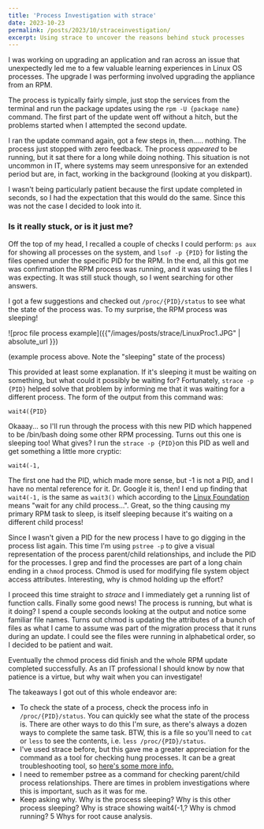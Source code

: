 ```yaml
---
title: 'Process Investigation with strace'
date: 2023-10-23
permalink: /posts/2023/10/straceinvestigation/
excerpt: Using strace to uncover the reasons behind stuck processes
---
```


I was working on upgrading an application and ran across an issue that unexpectedly led me to a few valuable learning experiences in Linux OS processes. The upgrade I was performing involved upgrading the appliance from an RPM.

The process is typically fairly simple, just stop the services from the terminal and run the package updates using the `rpm -U {package name}` command. The first part of the update went off without a hitch, but the problems started when I attempted the second update.

I ran the update command again, got a few steps in, then..... nothing. The process just stopped with zero feedback. The process *appeared* to be running, but it sat there for a long while doing nothing. This situation is not uncommon in IT, where systems may seem unresponsive for an extended period but are, in fact, working in the background (looking at you diskpart).

I wasn't being particularly patient because the first update completed in seconds, so I had the expectation that this would do the same. Since this was not the case I decided to look into it.

### Is it really stuck, or is it just me?
Off the top of my head, I recalled a couple of checks I could perform: `ps aux` for showing all processes on the system, and `lsof -p {PID}` for listing the files opened under the specific PID for the RPM. In the end, all this got me was confirmation the RPM process was running, and it was using the files I was expecting. It was still stuck though, so I went searching for other answers.

I got a few suggestions and checked out `/proc/{PID}/status` to see what the state of the process was. To my surprise, the RPM process was sleeping! 

![proc file process example]({{"/images/posts/strace/LinuxProc1.JPG" | absolute_url }})

(example process above. Note the "sleeping" state of the process)

This provided at least some explanation. If it's sleeping it must be waiting on something, but what could it possibly be waiting for? Fortunately, `strace -p {PID}` helped solve that problem by informing me that it was waiting for a different process. The form of the output from this command was:

`wait4({PID}`

Okaaay... so I'll run through the process with this new PID which happened to be /bin/bash doing some other RPM processing. Turns out this one is sleeping too! What gives? I run the `strace -p {PID}`on this PID as well and get something a little more cryptic:

`wait4(-1,`

The first one had the PID, which made more sense, but -1 is not a PID, and I have no mental reference for it. Dr. Google it is, then! I end up finding that `wait4(-1,` is the same as `wait3()` which according to the [Linux Foundation](https://refspecs.linuxfoundation.org/LSB_1.3.0/gLSB/gLSB/baselib-wait4-2.html) means "wait for any child process...". Great, so the thing causing my primary RPM task to sleep, is itself sleeping because it's waiting on a different child process!

Since I wasn't given a PID for the new process I have to go digging in the process list again. This time I'm using `pstree -p` to give a visual representation of the process parent/child relationships, and include the PID for the processes. I grep and find the processes are part of a long chain ending in a `chmod` process. Chmod is used for modifying file system object access attributes. Interesting, why is chmod holding up the effort?

I proceed this time straight to *strace* and I immediately get a running list of function calls. Finally some good news! The process is running, but what is it doing? I spend a couple seconds looking at the output and notice some familiar file names. Turns out chmod is updating the attributes of a bunch of files as what I came to assume was part of the migration process that it runs during an update. I could see the files were running in alphabetical order, so I decided to be patient and wait.

Eventually the chmod process did finish and the whole RPM update completed successfully. As an IT professional I should know by now that patience is a virtue, but why wait when you can investigate!

The takeaways I got out of this whole endeavor are:
- To check the state of a process, check the process info in `/proc/{PID}/status`. You can quickly see what the state of the process is. There are other ways to do this I'm sure, as there's always a dozen ways to complete the same task. BTW, this is a file so you'll need to `cat` or `less` to see the contents, i.e. `less /proc/{PID}/status`.
- I've used strace before, but this gave me a greater appreciation for the command as a tool for checking hung processes. It can be a great troubleshooting tool, so [here's some more info.](https://strace.io/)
- I need to remember pstree as a command for checking parent/child process relationships. There are times in problem investigations where this is important, such as it was for me.
- Keep asking why. Why is the process sleeping? Why is this other process sleeping? Why is strace showing wait4(-1,? Why is chmod running? 5 Whys for root cause analysis.

